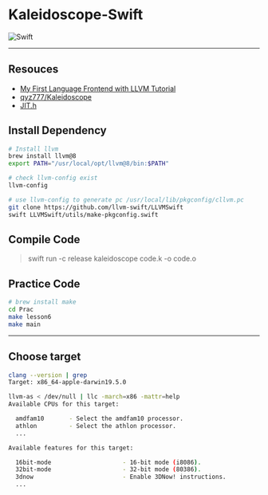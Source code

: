 # Kaleidoscope-Swift

![Swift](https://github.com/yume190/Kaleidoscope-Swift/workflows/Swift/badge.svg)

---

## Resouces

 * [My First Language Frontend with LLVM Tutorial](https://llvm.org/docs/tutorial/MyFirstLanguageFrontend/index.html)
 * [qyz777/Kaleidoscope](https://github.com/qyz777/Kaleidoscope)
 * [JIT.h](https://github.com/llvm-mirror/llvm/blob/master/examples/Kaleidoscope/include/KaleidoscopeJIT.h)

## Install Dependency

``` sh
# Install llvm
brew install llvm@8
export PATH="/usr/local/opt/llvm@8/bin:$PATH"

# check llvm-config exist
llvm-config

# use llvm-config to generate pc /usr/local/lib/pkgconfig/cllvm.pc
git clone https://github.com/llvm-swift/LLVMSwift
swift LLVMSwift/utils/make-pkgconfig.swift
```

## Compile Code

> swift run -c release kaleidoscope code.k -o code.o

## Practice Code

``` sh
# brew install make
cd Prac
make lesson6
make main
```

---

## Choose target

``` sh
clang --version | grep
Target: x86_64-apple-darwin19.5.0

llvm-as < /dev/null | llc -march=x86 -mattr=help
Available CPUs for this target:

  amdfam10       - Select the amdfam10 processor.
  athlon         - Select the athlon processor.
  ...

Available features for this target:

  16bit-mode                    - 16-bit mode (i8086).
  32bit-mode                    - 32-bit mode (80386).
  3dnow                         - Enable 3DNow! instructions.
  ...

```